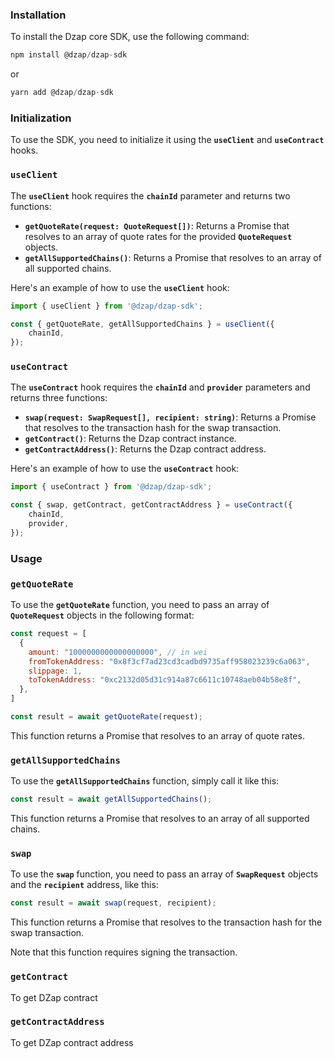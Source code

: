 ### **Installation**

To install the Dzap core SDK, use the following command:

```jsx
npm install @dzap/dzap-sdk
```

or

```jsx
yarn add @dzap/dzap-sdk
```

### **Initialization**

To use the SDK, you need to initialize it using the **`useClient`** and **`useContract`** hooks.

### **`useClient`**

The **`useClient`** hook requires the **`chainId`** parameter and returns two functions:

- **`getQuoteRate(request: QuoteRequest[])`**: Returns a Promise that resolves to an array of quote rates for the provided **`QuoteRequest`** objects.
- **`getAllSupportedChains()`**: Returns a Promise that resolves to an array of all supported chains.

Here's an example of how to use the **`useClient`** hook:

```jsx
import { useClient } from '@dzap/dzap-sdk';

const { getQuoteRate, getAllSupportedChains } = useClient({
    chainId,
});

```

### **`useContract`**

The **`useContract`** hook requires the **`chainId`** and **`provider`** parameters and returns three functions:

- **`swap(request: SwapRequest[], recipient: string)`**: Returns a Promise that resolves to the transaction hash for the swap transaction.
- **`getContract()`**: Returns the Dzap contract instance.
- **`getContractAddress()`**: Returns the Dzap contract address.

Here's an example of how to use the **`useContract`** hook:

```jsx
import { useContract } from '@dzap/dzap-sdk';

const { swap, getContract, getContractAddress } = useContract({
    chainId,
    provider,
});
```

### **Usage**

### **`getQuoteRate`**

To use the **`getQuoteRate`** function, you need to pass an array of **`QuoteRequest`** objects in the following format:

```jsx
const request = [
  {
    amount: "1000000000000000000", // in wei
    fromTokenAddress: "0x8f3cf7ad23cd3cadbd9735aff958023239c6a063",
    slippage: 1,
    toTokenAddress: "0xc2132d05d31c914a87c6611c10748aeb04b58e8f",
  },
]

const result = await getQuoteRate(request);
```

This function returns a Promise that resolves to an array of quote rates.

### **`getAllSupportedChains`**

To use the **`getAllSupportedChains`** function, simply call it like this:

```jsx
const result = await getAllSupportedChains();
```

This function returns a Promise that resolves to an array of all supported chains.

### **`swap`**

To use the **`swap`** function, you need to pass an array of **`SwapRequest`** objects and the **`recipient`** address, like this:

```jsx
const result = await swap(request, recipient);
```

This function returns a Promise that resolves to the transaction hash for the swap transaction.

Note that this function requires signing the transaction.

### `getContract`

To get DZap contract

### `getContractAddress`

To get DZap contract address